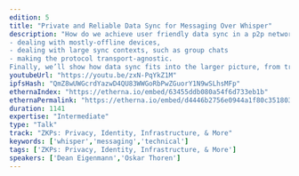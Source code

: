 ```yaml
---
edition: 5
title: "Private and Reliable Data Sync for Messaging Over Whisper"
description: "How do we achieve user friendly data sync in a p2p network for resource restricted devices? In this talk we go over the problem space, do a brief survey of existing work, and propose a solution combining several of the most promising technologies. This talk will include a demo of a data sync protocol being developed. We’ll also cover things such as:
- dealing with mostly-offline devices,
- dealing with large sync contexts, such as group chats
- making the protocol transport-agnostic.
Finally, we’ll show how data sync fits into the larger picture, from transport layer to end user applications, and highlight some of the work that still needs to be done, and who is working on it."
youtubeUrl: "https://youtu.be/zxN-PqYkZ1M"
ipfsHash: "QmZ8wUWGcrdYazwD4QU83WWGoRbPwZGuorY1N9wSLhsMFp"
ethernaIndex: "https://etherna.io/embed/63455ddb080a54f6d733eb1b"
ethernaPermalink: "https://etherna.io/embed/d4446b2756e0944a1f80c351803839dd2caba05c348c18098ed47223b5df09a9"
duration: 1141
expertise: "Intermediate"
type: "Talk"
track: "ZKPs: Privacy, Identity, Infrastructure, & More"
keywords: ['whisper','messaging','technical']
tags: ['ZKPs: Privacy, Identity, Infrastructure, & More']
speakers: ['Dean Eigenmann','Oskar Thoren']
---
```

